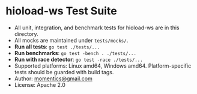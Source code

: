 # hioload-ws Test Suite

- All unit, integration, and benchmark tests for hioload-ws are in this directory.
- All mocks are maintained under `tests/mocks/`.
- **Run all tests**: `go test ./tests/...`
- **Run benchmarks**: `go test -bench . ./tests/...`
- **Run with race detector**: `go test -race ./tests/...`
- Supported platforms: Linux amd64, Windows amd64. Platform-specific tests should be guarded with build tags.
- Author: momentics@gmail.com  
- License: Apache 2.0  
